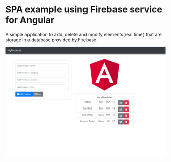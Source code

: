 # SPA example using Firebase service for Angular
A simple application to add, delete and modify elements(real time) that are storage in a database provided by Firebase.

<img src="https://github.com/DarwinGonzalez/Angular-Firebase-CRUD/blob/master/src/assets/images/page.png?raw=true">
